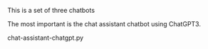 This is a set of three chatbots 

The most important is the chat assistant chatbot using ChatGPT3.

chat-assistant-chatgpt.py
